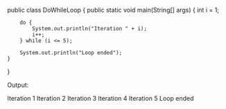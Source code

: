
public class DoWhileLoop {
    public static void main(String[] args) {
        int i = 1;

        do {
            System.out.println("Iteration " + i);
            i++;
        } while (i <= 5);

        System.out.println("Loop ended");
    }
}


Output:


Iteration 1
Iteration 2
Iteration 3
Iteration 4
Iteration 5
Loop ended
```# Do-while-loop-
